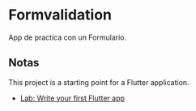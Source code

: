 # Formvalidation

App de practica con un Formulario.

## Notas

This project is a starting point for a Flutter application.

- [Lab: Write your first Flutter app](https://flutter.dev/docs/get-started/codelab)
